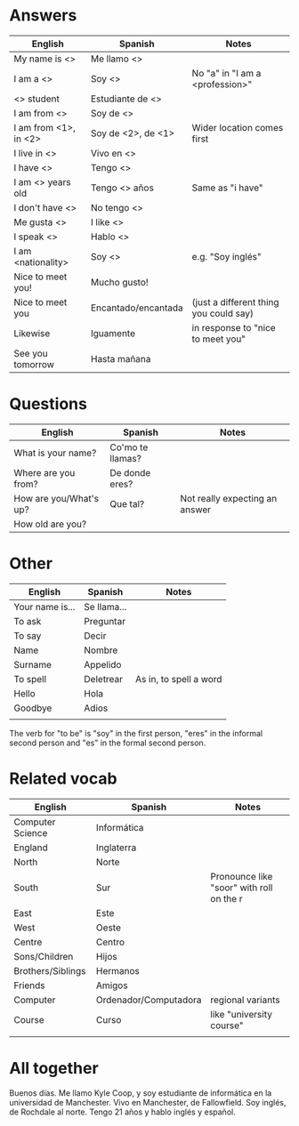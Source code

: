 # Answers
| English | Spanish | Notes |
| ---- | ---- | ---- |
| My name is <> | Me llamo <> |  |
| I am a <> | Soy <> | No "a" in "I am a \<profession\>" |
| <> student | Estudiante de <> |  |
| I am from <> | Soy de <> |  |
| I am from <1>, in <2> | Soy de <2>, de <1> | Wider location comes first |
| I live in <> | Vivo en <> |  |
| I have <> | Tengo <> |  |
| I am <> years old | Tengo <> años | Same as "i have" |
| I don't have <> | No tengo <> |  |
| Me gusta <> | I like <> |  |
| I speak <> | Hablo <> |  |
| I am \<nationality\> | Soy <> | e.g. "Soy inglés" |
| Nice to meet you! | Mucho gusto! |  |
| Nice to meet you | Encantado/encantada | (just a different thing you could say) |
| Likewise | Iguamente | in response to "nice to meet you" |
| See you tomorrow | Hasta mañana |  |
# Questions
| English                | Spanish          | Notes                          |
| ---------------------- | ---------------- | ------------------------------ |
| What is your name?     | Co'mo te llamas? |                                |
| Where are you from?    | De donde eres?   |                                |
| How are you/What's up? | Que tal?         | Not really expecting an answer |
| How old are you?                       |                  |                                |
# Other
| English | Spanish | Notes |
| ---- | ---- | ---- |
| Your name is... | Se llama... |  |
| To ask | Preguntar |  |
| To say | Decir |  |
| Name | Nombre |  |
| Surname | Appelido |  |
| To spell | Deletrear | As in, to spell a word |
| Hello | Hola |  |
| Goodbye | Adios |  |
|  |  |  |

The verb for "to be" is "soy" in the first person, "eres" in the informal second person and "es" in the formal second person.
# Related vocab
| English           | Spanish               | Notes                                    |
| ----------------- | --------------------- | ---------------------------------------- |
| Computer Science  | Informática           |                                          |
| England           | Inglaterra            |                                          |
| North             | Norte                 |                                          |
| South             | Sur                   | Pronounce like "soor" with roll on the r |
| East              | Este                  |                                          |
| West              | Oeste                 |                                          |
| Centre            | Centro                |                                          |
| Sons/Children     | Hijos                 |                                          |
| Brothers/Siblings | Hermanos              |                                          |
| Friends           | Amigos                |                                          |
| Computer          | Ordenador/Computadora | regional variants                        |
| Course            | Curso                 | like "university course"                 |
|                   |                       |                                          |
# All together
Buenos días. Me llamo Kyle Coop, y soy estudiante de informática en la universidad de Manchester. Vivo en Manchester, de Fallowfield. Soy inglés, de Rochdale al norte. Tengo 21 años y hablo inglés y español.
